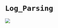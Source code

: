 # `Log_Parsing`
![](https://pub.mdpi-res.com/applsci/applsci-13-04930/article_deploy/html/images/applsci-13-04930-g002.png?1681459199)
